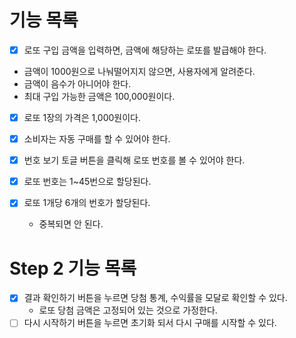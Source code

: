 # 기능 목록 
- [X] 로또 구입 금액을 입력하면, 금액에 해당하는 로또를 발급해야 한다.

- 금액이 1000원으로 나눠떨어지지 않으면, 사용자에게 알려준다.
- 금액이 음수가 아니어야 한다.
- 최대 구입 가능한 금액은 100,000원이다.

- [X] 로또 1장의 가격은 1,000원이다.

- [X] 소비자는 자동 구매를 할 수 있어야 한다.

- [X] 번호 보기 토글 버튼을 클릭해 로또 번호를 볼 수 있어야 한다.

- [X] 로또 번호는 1~45번으로 할당된다.

- [X] 로또 1개당 6개의 번호가 할당된다.

   - 중복되면 안 된다.


# Step 2 기능 목록
- [X] 결과 확인하기 버튼을 누르면 당첨 통계, 수익률을 모달로 확인할 수 있다.
   - 로또 당첨 금액은 고정되어 있는 것으로 가정한다.
- [ ] 다시 시작하기 버튼을 누르면 초기화 되서 다시 구매를 시작할 수 있다.